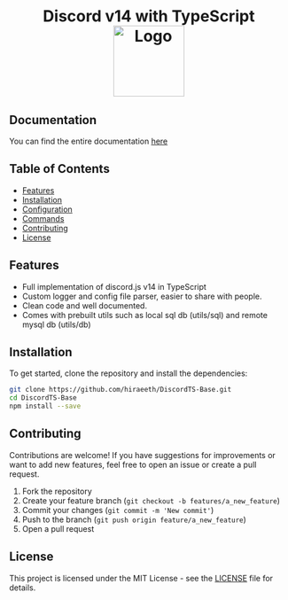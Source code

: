 <h1 align="center">Discord v14 with TypeScript<br />
<div align="center">
<a href="https://github.com/hiraeeth/DiscordTS-Base/"><img src="https://i.imgur.com/ofhzYUH.png" title="Logo" style="max-width:100%;" width="128" /></a>
</div>
</h1>

## Documentation

You can find the entire documentation [here](https://docs.dragos.cc/discordts-base-v2/quickstart)

## Table of Contents

- [Features](#features)
- [Installation](#installation)
- [Configuration](#configuration)
- [Commands](#commands)
- [Contributing](#contributing)
- [License](#license)

## Features

- Full implementation of discord.js v14 in TypeScript
- Custom logger and config file parser, easier to share with people.
- Clean code and well documented.
- Comes with prebuilt utils such as local sql db (utils/sql) and remote mysql db (utils/db)

## Installation

To get started, clone the repository and install the dependencies:

```bash
git clone https://github.com/hiraeeth/DiscordTS-Base.git
cd DiscordTS-Base
npm install --save
```
## Contributing

Contributions are welcome! If you have suggestions for improvements or want to add new features, feel free to open an issue or create a pull request.

1. Fork the repository
2. Create your feature branch (`git checkout -b features/a_new_feature`)
3. Commit your changes (`git commit -m 'New commit'`)
4. Push to the branch (`git push origin feature/a_new_feature`)
5. Open a pull request

## License

This project is licensed under the MIT License - see the [LICENSE](LICENSE) file for details.